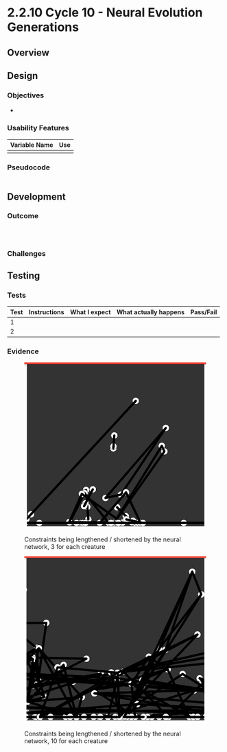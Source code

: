 # 2.2.10 Cycle 10 - Neural Evolution Generations

## Overview

## Design

### Objectives&#x20;

*

### Usability Features



| Variable Name | Use |
| ------------- | --- |
|               |     |

### Pseudocode

```javascript
```

## Development

### Outcome



```javascript
```



```javascript
```



```javascript
```

### Challenges



## Testing

### Tests

| Test | Instructions | What I expect | What actually happens | Pass/Fail |
| ---- | ------------ | ------------- | --------------------- | --------- |
| 1    |              |               |                       |           |
| 2    |              |               |                       |           |



### Evidence

<figure><img src="../.gitbook/assets/image (2).png" alt=""><figcaption><p>Constraints being lengthened / shortened by the neural network, 3 for each creature</p></figcaption></figure>

<figure><img src="../.gitbook/assets/image.png" alt=""><figcaption><p>Constraints being lengthened / shortened by the neural network, 10 for each creature</p></figcaption></figure>
